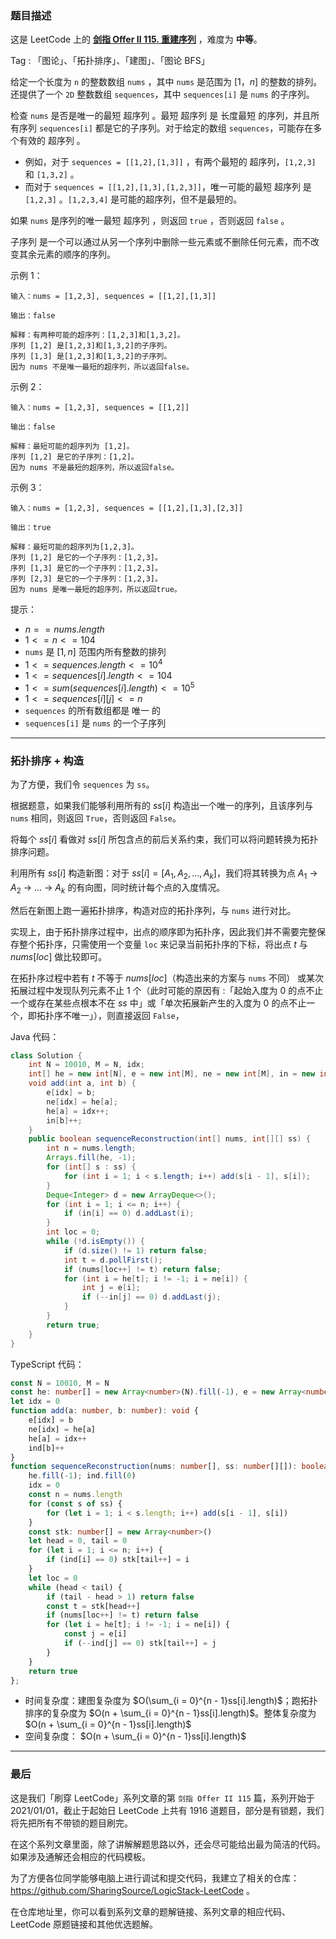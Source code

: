 ### 题目描述

这是 LeetCode 上的 **[剑指 Offer II 115. 重建序列](https://leetcode.cn/problems/ur2n8P/solution/by-ac_oier-oqxs/)** ，难度为 **中等**。

Tag : 「图论」、「拓扑排序」、「建图」、「图论 BFS」



给定一个长度为 `n` 的整数数组 `nums` ，其中 `nums` 是范围为 $[1，n]$ 的整数的排列。还提供了一个 `2D` 整数数组 `sequences`，其中 `sequences[i]` 是 `nums` 的子序列。

检查 `nums` 是否是唯一的最短 超序列 。最短 超序列 是 长度最短 的序列，并且所有序列 `sequences[i]` 都是它的子序列。对于给定的数组 `sequences`，可能存在多个有效的 超序列 。

* 例如，对于 `sequences = [[1,2],[1,3]]` ，有两个最短的 超序列，`[1,2,3]` 和 `[1,3,2]` 。
* 而对于 `sequences = [[1,2],[1,3],[1,2,3]]`，唯一可能的最短 超序列 是 `[1,2,3]` 。`[1,2,3,4]` 是可能的超序列，但不是最短的。

如果 `nums` 是序列的唯一最短 超序列 ，则返回 `true` ，否则返回 `false` 。

子序列 是一个可以通过从另一个序列中删除一些元素或不删除任何元素，而不改变其余元素的顺序的序列。

示例 1：
```
输入：nums = [1,2,3], sequences = [[1,2],[1,3]]

输出：false

解释：有两种可能的超序列：[1,2,3]和[1,3,2]。
序列 [1,2] 是[1,2,3]和[1,3,2]的子序列。
序列 [1,3] 是[1,2,3]和[1,3,2]的子序列。
因为 nums 不是唯一最短的超序列，所以返回false。
```
示例 2：
```
输入：nums = [1,2,3], sequences = [[1,2]]

输出：false

解释：最短可能的超序列为 [1,2]。
序列 [1,2] 是它的子序列：[1,2]。
因为 nums 不是最短的超序列，所以返回false。
```
示例 3：
```
输入：nums = [1,2,3], sequences = [[1,2],[1,3],[2,3]]

输出：true

解释：最短可能的超序列为[1,2,3]。
序列 [1,2] 是它的一个子序列：[1,2,3]。
序列 [1,3] 是它的一个子序列：[1,2,3]。
序列 [2,3] 是它的一个子序列：[1,2,3]。
因为 nums 是唯一最短的超序列，所以返回true。
```

提示：
* $n == nums.length$
* $1 <= n <= 104$
* `nums` 是 $[1, n]$ 范围内所有整数的排列
* $1 <= sequences.length <= 10^4$
* $1 <= sequences[i].length <= 104$
* $1 <= sum(sequences[i].length) <= 10^5$
* $1 <= sequences[i][j] <= n$
* `sequences` 的所有数组都是 唯一 的
* `sequences[i]` 是 `nums` 的一个子序列

---

### 拓扑排序 + 构造

为了方便，我们令 `sequences` 为 `ss`。

根据题意，如果我们能够利用所有的 $ss[i]$ 构造出一个唯一的序列，且该序列与 `nums` 相同，则返回 `True`，否则返回 `False`。

将每个 $ss[i]$ 看做对 $ss[i]$ 所包含点的前后关系约束，我们可以将问题转换为拓扑排序问题。

利用所有 $ss[i]$ 构造新图：对于 $ss[i] = [A_1, A_2, ..., A_k]$，我们将其转换为点 $A_1$ -> $A_2$ -> ... -> $A_k$ 的有向图，同时统计每个点的入度情况。

然后在新图上跑一遍拓扑排序，构造对应的拓扑序列，与 `nums` 进行对比。

实现上，由于拓扑排序过程中，出点的顺序即为拓扑序，因此我们并不需要完整保存整个拓扑序，只需使用一个变量 `loc` 来记录当前拓扑序的下标，将出点 $t$ 与 $nums[loc]$ 做比较即可。

在拓扑序过程中若有 $t$ 不等于 $nums[loc]$（构造出来的方案与 `nums` 不同） 或某次拓展过程中发现队列元素不止 $1$ 个（此时可能的原因有 :「起始入度为 $0$ 的点不止一个或存在某些点根本不在 $ss$ 中」或「单次拓展新产生的入度为 $0$ 的点不止一个，即拓扑序不唯一」），则直接返回 `False`，

Java 代码：
```Java 
class Solution {
    int N = 10010, M = N, idx;
    int[] he = new int[N], e = new int[M], ne = new int[M], in = new int[N];
    void add(int a, int b) {
        e[idx] = b;
        ne[idx] = he[a];
        he[a] = idx++;
        in[b]++;
    }
    public boolean sequenceReconstruction(int[] nums, int[][] ss) {
        int n = nums.length;
        Arrays.fill(he, -1);
        for (int[] s : ss) {
            for (int i = 1; i < s.length; i++) add(s[i - 1], s[i]);
        }
        Deque<Integer> d = new ArrayDeque<>();
        for (int i = 1; i <= n; i++) {
            if (in[i] == 0) d.addLast(i);
        }
        int loc = 0;
        while (!d.isEmpty()) {
            if (d.size() != 1) return false;
            int t = d.pollFirst();
            if (nums[loc++] != t) return false;
            for (int i = he[t]; i != -1; i = ne[i]) {
                int j = e[i];
                if (--in[j] == 0) d.addLast(j);
            }
        }
        return true;
    }
}
```
TypeScript 代码：
```TypeScript
const N = 10010, M = N
const he: number[] = new Array<number>(N).fill(-1), e = new Array<number>(N).fill(0), ne = new Array<number>(N).fill(0), ind = new Array<number>(N).fill(0);
let idx = 0
function add(a: number, b: number): void {
    e[idx] = b
    ne[idx] = he[a]
    he[a] = idx++
    ind[b]++
}
function sequenceReconstruction(nums: number[], ss: number[][]): boolean {
    he.fill(-1); ind.fill(0)
    idx = 0
    const n = nums.length
    for (const s of ss) {
        for (let i = 1; i < s.length; i++) add(s[i - 1], s[i])
    }
    const stk: number[] = new Array<number>()
    let head = 0, tail = 0
    for (let i = 1; i <= n; i++) {
        if (ind[i] == 0) stk[tail++] = i
    }
    let loc = 0
    while (head < tail) {
        if (tail - head > 1) return false
        const t = stk[head++]
        if (nums[loc++] != t) return false
        for (let i = he[t]; i != -1; i = ne[i]) {
            const j = e[i]
            if (--ind[j] == 0) stk[tail++] = j
        }
    }
    return true
};
```
* 时间复杂度：建图复杂度为 $O(\sum_{i = 0}^{n - 1}ss[i].length)$；跑拓扑排序的复杂度为 $O(n + \sum_{i = 0}^{n - 1}ss[i].length)$。整体复杂度为 $O(n + \sum_{i = 0}^{n - 1}ss[i].length)$
* 空间复杂度： $O(n + \sum_{i = 0}^{n - 1}ss[i].length)$

---

### 最后

这是我们「刷穿 LeetCode」系列文章的第 `剑指 Offer II 115` 篇，系列开始于 2021/01/01，截止于起始日 LeetCode 上共有 1916 道题目，部分是有锁题，我们将先把所有不带锁的题目刷完。

在这个系列文章里面，除了讲解解题思路以外，还会尽可能给出最为简洁的代码。如果涉及通解还会相应的代码模板。

为了方便各位同学能够电脑上进行调试和提交代码，我建立了相关的仓库：https://github.com/SharingSource/LogicStack-LeetCode 。

在仓库地址里，你可以看到系列文章的题解链接、系列文章的相应代码、LeetCode 原题链接和其他优选题解。

